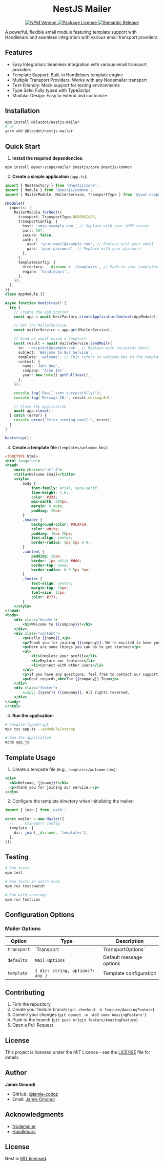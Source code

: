 <h1 align="center">NestJS Mailer</h1>

<p align="center">
  <a href="https://www.npmjs.com/package/@your-scope/mailer" target="_blank">
    <img src="https://img.shields.io/npm/v/@your-scope/mailer.svg" alt="NPM Version" />
  </a>
  <a href="https://www.npmjs.com/package/@your-scope/mailer" target="_blank">
    <img src="https://img.shields.io/npm/l/@your-scope/mailer.svg" alt="Package License" />
  </a>
  <a href="https://github.com/semantic-release/semantic-release" target="_blank">
    <img src="https://img.shields.io/badge/%20%20%F0%9F%93%A6%F0%9F%9A%80-semantic--release-e10079.svg" alt="Semantic Release" />
  </a>
</p>

A powerful, flexible email module featuring template support with Handlebars and seamless integration with various email transport providers.

## Features

- Easy Integration: Seamless integration with various email transport providers
- Template Support: Built-in Handlebars template engine
- Multiple Transport Providers: Works with any Nodemailer transport
- Test-Friendly: Mock support for testing environments
- Type Safe: Fully typed with TypeScript
- Modular Design: Easy to extend and customize

## Installation

```bash
npm install @blacdot/nestjs-mailer
# or
yarn add @blacdot/nestjs-mailer
```

## Quick Start

1. **Install the required dependencies**:

```bash
npm install @your-scope/mailer @nestjs/core @nestjs/common
```

2. **Create a simple application** (`app.ts`):

```typescript
import { NestFactory } from '@nestjs/core';
import { Module } from '@nestjs/common';
import { MailerModule, MailerService, TransportType } from '@your-scope/mailer';

@Module({
  imports: [
    MailerModule.forRoot({
      transport: TransportType.NODEMAILER,
      transportConfig: {
        host: 'smtp.example.com', // Replace with your SMTP server
        port: 587,
        secure: false,
        auth: {
          user: 'your-email@example.com', // Replace with your email
          pass: 'your-password', // Replace with your password
        },
      },
      templateConfig: {
        directory: __dirname + '/templates', // Path to your templates
        engine: 'handlebars',
      },
    }),
  ],
})
class AppModule {}

async function bootstrap() {
  try {
    // Create the application
    const app = await NestFactory.createApplicationContext(AppModule);

    // Get the MailerService
    const mailerService = app.get(MailerService);

    // Send an email using a template
    const result = await mailerService.sendMail({
      to: 'recipient@example.com', // Replace with recipient email
      subject: 'Welcome to Our Service',
      template: 'welcome', // This refers to welcome.hbs in the templates directory
      context: {
        name: 'John Doe',
        company: 'Acme Inc',
        year: new Date().getFullYear(),
      },
    });

    console.log('Email sent successfully!');
    console.log('Message ID:', result.messageId);

    // Close the application
    await app.close();
  } catch (error) {
    console.error('Error sending email:', error);
  }
}

bootstrap();
```

3. **Create a template file** (`templates/welcome.hbs`):

```handlebars
<!DOCTYPE html>
<html lang="en">
<head>
    <meta charset="utf-8">
    <title>Welcome Email</title>
    <style>
        body {
            font-family: Arial, sans-serif;
            line-height: 1.6;
            color: #333;
            max-width: 600px;
            margin: 0 auto;
            padding: 20px;
        }
        .header {
            background-color: #4CAF50;
            color: white;
            padding: 10px 20px;
            text-align: center;
            border-radius: 5px 5px 0 0;
        }
        .content {
            padding: 20px;
            border: 1px solid #ddd;
            border-top: none;
            border-radius: 0 0 5px 5px;
        }
        .footer {
            text-align: center;
            margin-top: 20px;
            font-size: 12px;
            color: #777;
        }
    </style>
</head>
<body>
    <div class="header">
        <h1>Welcome to {{company}}!</h1>
    </div>
    <div class="content">
        <p>Hello {{name}},</p>
        <p>Thank you for joining {{company}}. We're excited to have you on board!</p>
        <p>Here are some things you can do to get started:</p>
        <ul>
            <li>Complete your profile</li>
            <li>Explore our features</li>
            <li>Connect with other users</li>
        </ul>
        <p>If you have any questions, feel free to contact our support team.</p>
        <p>Best regards,<br>The {{company}} Team</p>
    </div>
    <div class="footer">
        &copy; {{year}} {{company}}. All rights reserved.
    </div>
</body>
</html>
```

4. **Run the application**:

```bash
# Compile TypeScript
npx tsc app.ts --esModuleInterop

# Run the application
node app.js
```

## Template Usage

1. Create a template file (e.g., `templates/welcome.hbs`):

```handlebars
<div>
  <h1>Welcome, {{name}}!</h1>
  <p>Thank you for joining our service.</p>
</div>
```

2. Configure the template directory when initializing the mailer:

```typescript
import { join } from 'path';

const mailer = new Mailer({
  // ... transport config
  template: {
    dir: join(__dirname, 'templates'),
  },
});
```

## Testing

```bash
# Run tests
npm test

# Run tests in watch mode
npm run test:watch

# Run with coverage
npm run test:cov
```

## Configuration Options

### Mailer Options

| Option      | Type                             | Description             |
|-------------|----------------------------------|-------------------------|
| `transport` | `Transport                       | TransportOptions`       | Nodemailer transport configuration |
| `defaults`  | `Mail.Options`                   | Default message options |
| `template`  | `{ dir: string, options?: any }` | Template configuration  |

## Contributing

1. Fork the repository
2. Create your feature branch (`git checkout -b feature/AmazingFeature`)
3. Commit your changes (`git commit -m 'Add some AmazingFeature'`)
4. Push to the branch (`git push origin feature/AmazingFeature`)
5. Open a Pull Request

## License

This project is licensed under the MIT License - see the [LICENSE](./LICENSE) file for details.

## Author

**Jamie Omondi**

- GitHub: [@jamie-codez](https://github.com/jamie-codez)
- Email: [Jamie Omondi](mailto:cruiseomondi90@gmail.com)

## Acknowledgments

- [Nodemailer](https://nodemailer.com/)
- [Handlebars](https://handlebarsjs.com/)


## License

Nest is [MIT licensed](./LICENSE).
